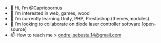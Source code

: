 - 👋 Hi, I’m @Capricoornus
- 👀 I’m interested in web, games, wood
- 🌱 I’m currently learning Unity, PHP, Prestashop (themes,modules)
- 💞️ I’m looking to collaborate on diode laser controller software [open-source]
- 📫 How to reach me > ondrej.sebesta.14@gmail.com

<!---
Capricoornus/Capricoornus is a ✨ special ✨ repository because its `README.md` (this file) appears on your GitHub profile.
You can click the Preview link to take a look at your changes.
--->
